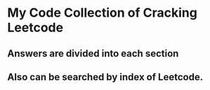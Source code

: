 # My Code Collection of Cracking Leetcode

## Answers are divided into each section
## Also can be searched by index of Leetcode.